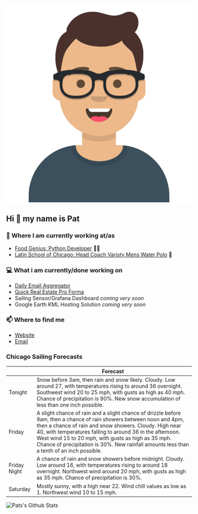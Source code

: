 [![Social banner for p-j-falconer](https://raw.githubusercontent.com/P-J-FALCONER/P-J-FALCONER/master/assets/avataaars.svg)](https://patfalconer.com/)
## Hi :wave: my name is Pat

### 💼 Where I am currently working at/as
- [Food Genius: Python Developer](https://getfoodgenius.com/) 🍔🐍
- [Latin School of Chicago: Head Coach Varisty Mens Water Polo](https://www.latinschool.org/) 🤽


### 💻 What i am currently/done working on
 - [Daily Email Aggregator](https://github.com/P-J-FALCONER/dott_daily_mail)
 - [Quick Real Estate Pro Forma](https://github.com/P-J-FALCONER/henry)
 - Sailing Sensor/Grafana Dashboard *coming very soon*
 - Google Earth KML Hosting Solution *coming very soon*

### 📫 Where to find me
 - [Website](https://patfalconer.com/)
 - [Email](mailto:patrick.j.falconer@gmail.com)


### Chicago Sailing Forecasts
|   | Forecast  |
|---|---|
| Tonight | Snow before 3am, then rain and snow likely. Cloudy. Low around 27, with temperatures rising to around 36 overnight. Southwest wind 20 to 25 mph, with gusts as high as 40 mph. Chance of precipitation is 90%. New snow accumulation of less than one inch possible. |
| Friday | A slight chance of rain and a slight chance of drizzle before 9am, then a chance of rain showers between noon and 4pm, then a chance of rain and snow showers. Cloudy. High near 40, with temperatures falling to around 36 in the afternoon. West wind 15 to 20 mph, with gusts as high as 35 mph. Chance of precipitation is 30%. New rainfall amounts less than a tenth of an inch possible. |
| Friday Night | A chance of rain and snow showers before midnight. Cloudy. Low around 16, with temperatures rising to around 18 overnight. Northwest wind around 20 mph, with gusts as high as 35 mph. Chance of precipitation is 30%. |
| Saturday | Mostly sunny, with a high near 22. Wind chill values as low as 1. Northwest wind 10 to 15 mph. |

![Pats's Github Stats](https://github-readme-stats.vercel.app/api?username=p-j-falconer&show_icons=true&theme=radical)
